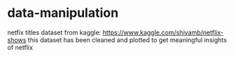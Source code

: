 # data-manipulation
netfix titles dataset from kaggle: https://www.kaggle.com/shivamb/netflix-shows
this dataset has been cleaned and plotted to get meaningful insights of netflix 
